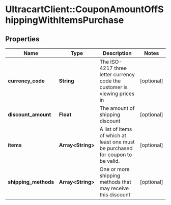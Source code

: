 # UltracartClient::CouponAmountOffShippingWithItemsPurchase

## Properties
Name | Type | Description | Notes
------------ | ------------- | ------------- | -------------
**currency_code** | **String** | The ISO-4217 three letter currency code the customer is viewing prices in | [optional] 
**discount_amount** | **Float** | The amount of shipping discount | [optional] 
**items** | **Array&lt;String&gt;** | A list of items of which at least one must be purchased for coupon to be valid. | [optional] 
**shipping_methods** | **Array&lt;String&gt;** | One or more shipping methods that may receive this discount | [optional] 


